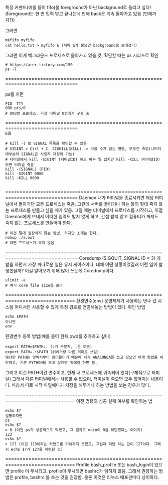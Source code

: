 특정 커맨드(예를 들어 fifo)를 foreground가 아닌 background로 돌리고 싶다!
(foreground는 한 번 입력 받고 끝나는데 반해 back은 계속 돌아가고 있음 (언제까지?))

그러면

  ```Shell
  mkfifo myfifo
  cat hello.txt > myfifo & (뒤에 &가 붙으면 background로 보내겠다)
  ```
  
 그러면 이게 백그라운드 프로세스로 돌아가고 있을 것. 확인할 때는 ps 시리즈로 확인
 
  ```Shell
  # https://arer.tistory.com/150
  ps -l
  ```
===============================================================================

ps를 치면

  ```Shell
  PID  TTY
  000 pts/0
  # 000번 프로세스, 가상 터미널 0번에서 구동 중
  ```
  
===============================================================================  
kill
  ```Shell
  # kill -l 로 SIGNAL 목록을 확인할 수 있음
  # SIGINT = Ctrl + C, SIGKILL(KILL) -> 막을 수가 없는 명령, 무조건 죽임(나머지 대부분의 SIGNAL은 사용자 재정의 가능)
  # 터미널에서 kill -SIGINT (터미널ID) 해도 아무 일 없지만 kill -KILL (터미널ID) 하면 터미널 죽음
  kill -(SIGNAL) (PID)
  kill -SIGINT 0000
  kill -KILL 0000
  ```
  
  ```Shell
  ```
===============================================================================
Daemon
내가 터미널을 종료시키면 해당 터미널에서 돌아가던 모든 프로세스는 죽음. 그런데 서버를 돌리거나 하는 등의 절대 죽지 않는 프로세스를 만들고 싶을 때가 있음. 그럴 때는 터미널에서 프로세스를 시작하고, 이걸 Daemon에게 보내서 어떠한 입력도 받지 않게 하고, 간섭 받지 않고 컴퓨터가 꺼져도 죽지 않는 프로세스를 만들어야 한다.
  ```Shell
  # 이건 절대 권장하지 않는 방법, 하지만 소개는 한다.
  nohup ./a.out
  # 하면 프로세스가 죽지 않음
  ```
===============================================================================
Coredump (SIGQUIT, SIGNAL ID = 3)
개발을 하면서 가장 까다로운 일은 유저 케이스이다. 대체 어떤 상황이었길래 이런 일이 발생했을까?
이걸 알아보기 위해 많이 쓰는게 Coredump이다.
  ```Shell
  ulimit -a
  # 여기 core file size를 보라
  ```
==============================================================================
환경변수(env)
운영체제가 사용하는 변수 값
시스템 어디서든 사용할 수 있게 특정 경로를 연결해놓는 방법이 있다.
확인 방법

  ```Shell
  echo $PATH
  아니면
  env
  ```
환경변수 등록 방법(예를 들어 현재 pwd를 추가하고 싶다)
  ```Shell
  export PATH=$PATH:. (:가 구분자, .은 토큰)
  export PATH=.:$PATH (위에거랑 다른 의미로 쓰임)
  왜냐면 PATH는 앞에서부터 읽어들이기 때문에 내가 ANACONDA를 쓰고 싶으면 아래 방법을 써야하고, 기존 PYTHON을 쓰고 싶으면 위에걸 하면 됨.
  ```
그리고 이건 PATH이건 변수이고, 현재 내 프로세스에 귀속되어 있다(구체적으로 터미널)
그래서 다른 터미널에서는 사용할 수 없으며, 터미널이 죽으면 모두 없어지는 내용이다.
따라서 따로 시작 파일에다가 저장을 해두거나 하는 방법을 쓰는 경우가 많다.

==============================================================================
이전 명령의 성공 실패 여부를 확인하는 법
  ```Shell
  echo $?
  설명하자면
  ps
  echo $?
  > 0 (이건 ps가 성공적으로 먹혔고, 그 결과로 main이 0을 리턴했다는 이야기)
  123
  echo $?
  > 127 (이건 123이라는 커맨드를 이해하지 못했고, 그럴때 리턴 하는 값이 127이다. 그래서 echo $?가 127을 리턴한 것)
  ```
  
==============================================================================
Profile
bash_profile 또는 bash_login이 있으면 profile 이 무시되고, profile이 무시되면 bashrc가 읽히지 않음.
그래서 권장하는 방법은 profile, bashrc 를 쓰는 것을 권장함.
물론 이것은 리눅스 배포판마다 상이하다.
  


